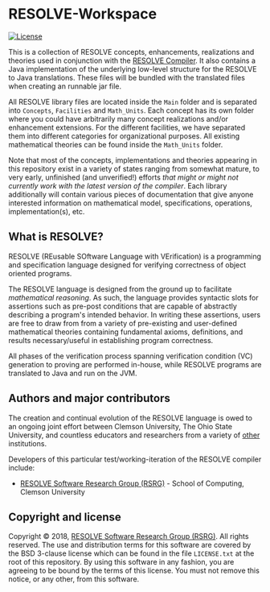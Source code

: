 RESOLVE-Workspace
==============
[![License](https://img.shields.io/badge/license-BSD-blue.svg)](https://raw.githubusercontent.com/ClemsonRSRG/RESOLVE-Workspace/master/LICENSE.txt)

This is a collection of RESOLVE concepts, enhancements, realizations and theories used 
in conjunction with the [RESOLVE Compiler](https://github.com/ClemsonRSRG/RESOLVE). 
It also contains a Java implementation of the underlying low-level structure for the 
RESOLVE to Java translations. These files will be bundled with the translated files when 
creating an runnable jar file.

All RESOLVE library files are located inside the `Main` folder and is separated into `Concepts`, 
`Facilities` and `Math_Units`. Each concept has its own folder where you could have arbitrarily
many concept realizations and/or enhancement extensions. For the different facilities, we have 
separated them into different categories for organizational purposes. All existing mathematical 
theories can be found inside the `Math_Units` folder.

Note that most of the concepts, implementations and theories appearing in this repository exist 
in a variety of states ranging from somewhat mature, to very early, unfinished (and unverified!)
efforts *that might or might not currently work with the latest version of the compiler*. 
Each library additionally will contain various pieces of documentation that give anyone interested 
information on mathematical model, specifications, operations, implementation(s), etc.

## What is RESOLVE?

RESOLVE (REusable SOftware Language with VErification) is a programming and
specification language designed for verifying correctness of object oriented
programs.

The RESOLVE language is designed from the ground up to facilitate *mathematical
reasoning*. As such, the language provides syntactic slots for assertions such
as pre-post conditions that are capable of abstractly describing a program's
intended behavior. In writing these assertions, users are free to draw from from
a variety of pre-existing and user-defined mathematical theories containing
fundamental axioms, definitions, and results necessary/useful in establishing
program correctness.

All phases of the verification process spanning verification condition (VC)
generation to proving are performed in-house, while RESOLVE programs are
translated to Java and run on the JVM.

## Authors and major contributors
The creation and continual evolution of the RESOLVE language is owed to an
ongoing joint effort between Clemson University, The Ohio State University, and
countless educators and researchers from a variety of [other](https://www.cs.clemson.edu/resolve/about.html) 
institutions.

Developers of this particular test/working-iteration of the RESOLVE compiler
include:

* [RESOLVE Software Research Group (RSRG)](https://www.cs.clemson.edu/resolve/) - School of Computing, Clemson University

## Copyright and license

Copyright © 2018, [RESOLVE Software Research Group (RSRG)](https://www.cs.clemson.edu/resolve/). All rights reserved. 
The use and distribution terms for this software are covered by the BSD 3-clause 
license which can be found in the file `LICENSE.txt` at the root of this repository.
By using this software in any fashion, you are agreeing to be bound by the terms
of this license. You must not remove this notice, or any other, from this
software.
